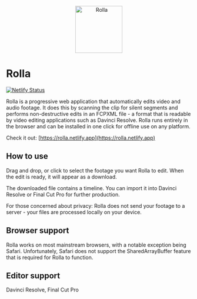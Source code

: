 <p align="center">
  <a href="#">
    <img alt="Rolla" width="128px" height="128px" src="https://raw.githubusercontent.com/RollaEditor/rolla/main/images/logo-192.png">
  </a>
</p>

# Rolla

[![Netlify Status](https://api.netlify.com/api/v1/badges/8881a061-16f2-47c5-b30e-a1c1f167fe2f/deploy-status)](https://app.netlify.com/sites/rolla/deploys)

Rolla is a progressive web application that automatically edits video and audio
footage. It does this by scanning the clip for silent segments and performs
non-destructive edits in an FCPXML file - a format that is readable by video
editing applications such as Davinci Resolve. Rolla runs entirely in the browser
and can be installed in one click for offline use on any platform.

Check it out: [https://rolla.netlify.app](https://rolla.netlify.app)

## How to use

Drag and drop, or click to select the footage you want Rolla to edit. When the
edit is ready, it will appear as a download.

The downloaded file contains a timeline. You can import it into Davinci Resolve
or Final Cut Pro for further production.

For those concerned about privacy:
Rolla does not send your footage to a server - your files are processed locally
on your device.

## Browser support

Rolla works on most mainstream browsers, with a notable exception being Safari.
Unfortunately, Safari does not support the SharedArrayBuffer feature that is
required for Rolla to function.

## Editor support

Davinci Resolve, Final Cut Pro
